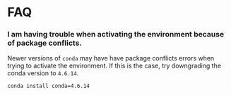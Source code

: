 # FAQ

### I am having trouble when activating the environment because of package conflicts.

Newer versions of `conda` may have have package conflicts errors when trying to activate the environment. If this is the case, try downgrading the conda version to `4.6.14`.
```
conda install conda=4.6.14
```
